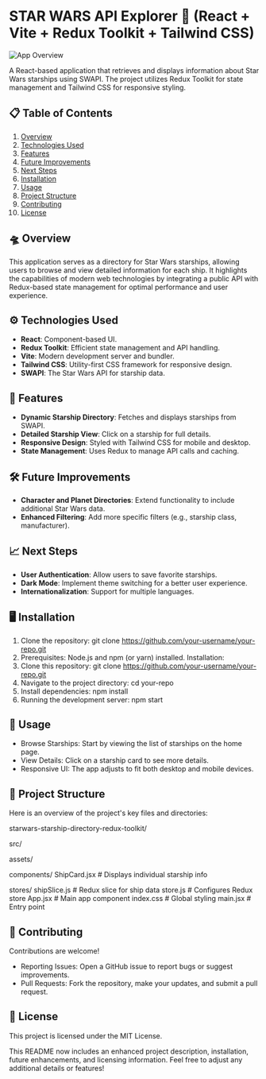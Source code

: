# STAR WARS API Explorer 🚀 (React + Vite + Redux Toolkit + Tailwind CSS)

![App Overview]()

A React-based application that retrieves and displays information about Star Wars starships using SWAPI. The project utilizes Redux Toolkit for state management and Tailwind CSS for responsive styling.

## 📋 Table of Contents
1. [Overview](#overview)
2. [Technologies Used](#technologies-used)
3. [Features](#features)
4. [Future Improvements](#future-improvements)
5. [Next Steps](#next-steps)
6. [Installation](#installation)
7. [Usage](#usage)
8. [Project Structure](#project-structure)
9. [Contributing](#contributing)
10. [License](#-license)

## 🛸 Overview
This application serves as a directory for Star Wars starships, allowing users to browse and view detailed information for each ship. It highlights the capabilities of modern web technologies by integrating a public API with Redux-based state management for optimal performance and user experience.

## ⚙️ Technologies Used
- **React**: Component-based UI.
- **Redux Toolkit**: Efficient state management and API handling.
- **Vite**: Modern development server and bundler.
- **Tailwind CSS**: Utility-first CSS framework for responsive design.
- **SWAPI**: The Star Wars API for starship data.

## 🌟 Features
- **Dynamic Starship Directory**: Fetches and displays starships from SWAPI.
- **Detailed Starship View**: Click on a starship for full details.
- **Responsive Design**: Styled with Tailwind CSS for mobile and desktop.
- **State Management**: Uses Redux to manage API calls and caching.

## 🛠️ Future Improvements
- **Character and Planet Directories**: Extend functionality to include additional Star Wars data.
- **Enhanced Filtering**: Add more specific filters (e.g., starship class, manufacturer).

## 📈 Next Steps
- **User Authentication**: Allow users to save favorite starships.
- **Dark Mode**: Implement theme switching for a better user experience.
- **Internationalization**: Support for multiple languages.

## 🖥️ Installation
1. Clone the repository:
git clone https://github.com/your-username/your-repo.git
1. Prerequisites:
Node.js and npm (or yarn) installed.
Installation:
2. Clone this repository:
git clone https://github.com/your-username/your-repo.git
3. Navigate to the project directory:
cd your-repo
4. Install dependencies:
npm install   
5. Running the development server:
npm start

## 🔧 Usage
- Browse Starships: Start by viewing the list of starships on the home page.
- View Details: Click on a starship card to see more details.
- Responsive UI: The app adjusts to fit both desktop and mobile devices.

## 📂 Project Structure
Here is an overview of the project's key files and directories:

starwars-starship-directory-redux-toolkit/

src/

assets/

components/
ShipCard.jsx   # Displays individual starship info

stores/
shipSlice.js   # Redux slice for ship data
store.js       # Configures Redux store
App.jsx        # Main app component
index.css      # Global styling
main.jsx       # Entry point

## 🤝 Contributing
Contributions are welcome!

- Reporting Issues: Open a GitHub issue to report bugs or suggest improvements.
- Pull Requests: Fork the repository, make your updates, and submit a pull request.

## 📜 License
This project is licensed under the MIT License.

This README now includes an enhanced project description, installation, future enhancements, and licensing information. Feel free to adjust any additional details or features!
